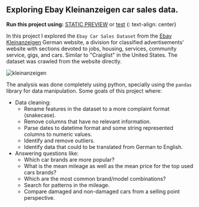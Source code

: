 ## Exploring Ebay Kleinanzeigen car sales data.


<!-- 
 <div align="center"> -->

**Run this project using:** [STATIC PREVIEW](https://nbviewer.jupyter.org/github/ealvarezj/Data-Science-Portfolio/blob/main/Exploring_Ebay_Car_Sales_Data/Exploring_Ebay_Car_Sales_Data.ipynb) or [test](https://mybinder.org/v2/gh/ealvarezj/binder_env/main?urlpath=git-pull%3Frepo%3Dhttps%253A%252F%252Fgithub.com%252Fealvarezj%252FData-Science-Portfolio%26urlpath%3Dtree%252FData-Science-Portfolio%252FExploring_Ebay_Car_Sales_Data%252FExploring_Ebay_Car_Sales_Data.ipynb%26branch%3Dmain)
{: text-align: center}

<!-- 
</div> -->

<!-- ![sql](https://mybinder.org/badge_logo.svg) -->


In this project I explored the `Ebay Car Sales Dataset` from the [Ebay Kleinanzeigen](https://www.ebay-kleinanzeigen.de/) German website, a division for classified advertisements' website with sections devoted to jobs, housing, services, community service, gigs, and cars. Similar to "Craiglist" in the United States. The dataset was crawled from the website directly. 

![kleinanzeigen](/DataScience-Portfolio/images/kleinanzeigen.png)

The analysis was done completely using python, specially using the `pandas` library for data manipulation. Some goals of this project where:

- Data cleaning:
  - Rename features in the dataset to a more complaint format (snakecase).
  - Remove columns that have no relevant information.
  - Parse dates to datetime format and some string represented columns to numeric values.
  - Identify and remove outliers.
  - Identify data that could to be translated from German to English. 
- Answering questions like:
  - Which car brands are more popular?
  - What is the mean mileage as well as the mean price for the top used cars brands?
  - Which are the most common brand/model combinations?
  - Search for patterns in the mileage.
  - Compare damaged and non-damaged cars from a selling point perspective. 
  
